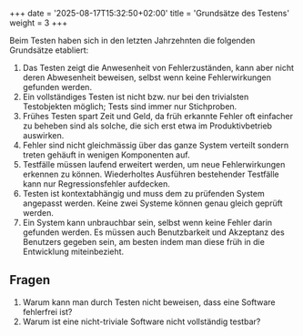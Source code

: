 +++
date = '2025-08-17T15:32:50+02:00'
title = 'Grundsätze des Testens'
weight = 3
+++

Beim Testen haben sich in den letzten Jahrzehnten die folgenden Grundsätze etabliert:

1. Das Testen zeigt die Anwesenheit von Fehlerzuständen, kann aber nicht deren Abwesenheit beweisen, selbst wenn keine Fehlerwirkungen gefunden werden.
2. Ein vollständiges Testen ist nicht bzw. nur bei den trivialsten Testobjekten möglich; Tests sind immer nur Stichproben.
3. Frühes Testen spart Zeit und Geld, da früh erkannte Fehler oft einfacher zu beheben sind als solche, die sich erst etwa im Produktivbetrieb auswirken.
4. Fehler sind nicht gleichmässig über das ganze System verteilt sondern treten gehäuft in wenigen Komponenten auf.
5. Testfälle müssen laufend erweitert werden, um neue Fehlerwirkungen erkennen zu können. Wiederholtes Ausführen bestehender Testfälle kann nur Regressionsfehler aufdecken.
6. Testen ist kontextabhängig und muss dem zu prüfenden System angepasst werden. Keine zwei Systeme können genau gleich geprüft werden.
7. Ein System kann unbrauchbar sein, selbst wenn keine Fehler darin gefunden werden. Es müssen auch Benutzbarkeit und Akzeptanz des Benutzers gegeben sein, am besten indem man diese früh in die Entwicklung miteinbezieht.

## Fragen

1. Warum kann man durch Testen nicht beweisen, dass eine Software fehlerfrei ist?
2. Warum ist eine nicht-triviale Software nicht vollständig testbar?

